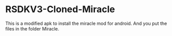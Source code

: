 # RSDKV3-Cloned-Miracle
This is a modified apk to install the miracle mod for android. And you put the files in the folder Miracle.
